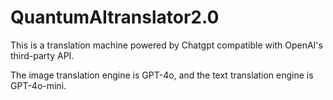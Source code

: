# QuantumAItranslator2.0

This is a translation machine powered by Chatgpt compatible with OpenAI's third-party API.

The image translation engine is GPT-4o, and the text translation engine is GPT-4o-mini.

